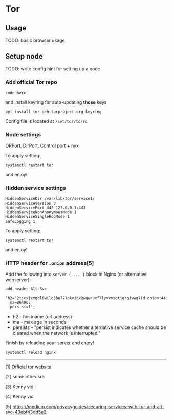 # Tor 

## Usage

TODO: basic browser usage

## Setup node

TODO: write config hint for setting up a node

### Add official Tor repo

```
code here
```

and install keyring for auto-updating **those** keys

```
apt install tor deb.torproject.org-keyring
```

Config file is located at `/set/tor/torrc`

### Node settings

ORPort, DirPort, Control port + nyx

To apply setting:

```
systemctl restart tor
```

and enjoy!

### Hidden service settings

```
HiddenServiceDir /var/lib/tor/service1/
HiddenServiceVersion 3
HiddenServicePort 443 127.0.0.1:443
HiddenServiceNonAnonymousMode 1
HiddenServiceSingleHopMode 1
SafeLogging 1
```

To apply setting:

```
systemctl restart tor
```

and enjoy!

### HTTP header for `.onion` address[5]

Add the following into `server { ... }` block in Nginx (or alternative webserver):

```
add_header Alt-Svc 
  'h2="2tjcxjzxgql6wilo3bu777pkvigx2wqwauxf7lyvvmsotjgrqiwwg7id.onion:443";
  ma=86400;
  persist=1';
```

- h2 - hostname (url address)
- ma - max age in seconds
- persists - "persist indicates whether alternative service cache should be cleared when the network is interrupted."

Finish by reloading your server and enjoy!

```
systemctl reload nginx
```

---

[1] Official tor website

[2] some other sos

[3] Kenny vid

[4] Kenny vid

[5] https://medium.com/privacyguides/securing-services-with-tor-and-alt-svc-43ebf43dd5e2
